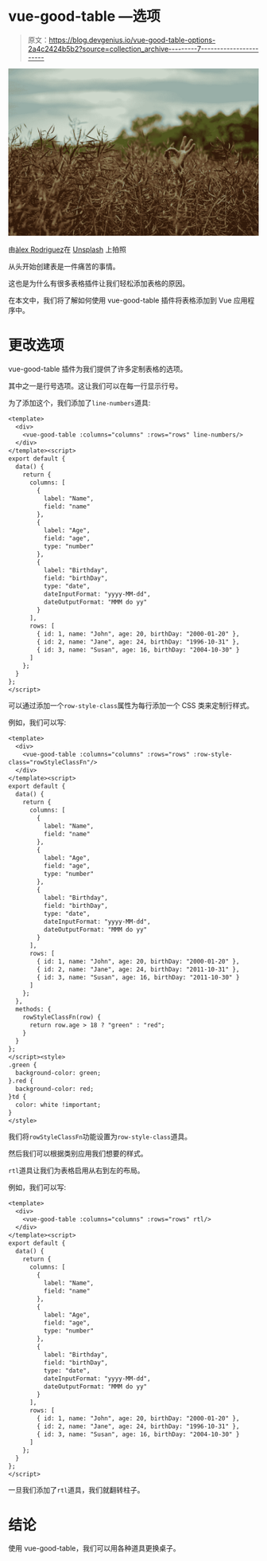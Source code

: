 # vue-good-table —选项

> 原文：<https://blog.devgenius.io/vue-good-table-options-2a4c2424b5b2?source=collection_archive---------7----------------------->

![](img/6c91f993713662478770cca8ed8e4301.png)

由[àlex Rodriguez](https://unsplash.com/@alexabad?utm_source=medium&utm_medium=referral)在 [Unsplash](https://unsplash.com?utm_source=medium&utm_medium=referral) 上拍照

从头开始创建表是一件痛苦的事情。

这也是为什么有很多表格插件让我们轻松添加表格的原因。

在本文中，我们将了解如何使用 vue-good-table 插件将表格添加到 Vue 应用程序中。

# 更改选项

vue-good-table 插件为我们提供了许多定制表格的选项。

其中之一是行号选项。这让我们可以在每一行显示行号。

为了添加这个，我们添加了`line-numbers`道具:

```
<template>
  <div>
    <vue-good-table :columns="columns" :rows="rows" line-numbers/>
  </div>
</template><script>
export default {
  data() {
    return {
      columns: [
        {
          label: "Name",
          field: "name"
        },
        {
          label: "Age",
          field: "age",
          type: "number"
        },
        {
          label: "Birthday",
          field: "birthDay",
          type: "date",
          dateInputFormat: "yyyy-MM-dd",
          dateOutputFormat: "MMM do yy"
        }
      ],
      rows: [
        { id: 1, name: "John", age: 20, birthDay: "2000-01-20" },
        { id: 2, name: "Jane", age: 24, birthDay: "1996-10-31" },
        { id: 3, name: "Susan", age: 16, birthDay: "2004-10-30" }
      ]
    };
  }
};
</script>
```

可以通过添加一个`row-style-class`属性为每行添加一个 CSS 类来定制行样式。

例如，我们可以写:

```
<template>
  <div>
    <vue-good-table :columns="columns" :rows="rows" :row-style-class="rowStyleClassFn"/>
  </div>
</template><script>
export default {
  data() {
    return {
      columns: [
        {
          label: "Name",
          field: "name"
        },
        {
          label: "Age",
          field: "age",
          type: "number"
        },
        {
          label: "Birthday",
          field: "birthDay",
          type: "date",
          dateInputFormat: "yyyy-MM-dd",
          dateOutputFormat: "MMM do yy"
        }
      ],
      rows: [
        { id: 1, name: "John", age: 20, birthDay: "2000-01-20" },
        { id: 2, name: "Jane", age: 24, birthDay: "2011-10-31" },
        { id: 3, name: "Susan", age: 16, birthDay: "2011-10-30" }
      ]
    };
  },
  methods: {
    rowStyleClassFn(row) {
      return row.age > 18 ? "green" : "red";
    }
  }
};
</script><style>
.green {
  background-color: green;
}.red {
  background-color: red;
}td {
  color: white !important;
}
</style>
```

我们将`rowStyleClassFn`功能设置为`row-style-class`道具。

然后我们可以根据类别应用我们想要的样式。

`rtl`道具让我们为表格启用从右到左的布局。

例如，我们可以写:

```
<template>
  <div>
    <vue-good-table :columns="columns" :rows="rows" rtl/>
  </div>
</template><script>
export default {
  data() {
    return {
      columns: [
        {
          label: "Name",
          field: "name"
        },
        {
          label: "Age",
          field: "age",
          type: "number"
        },
        {
          label: "Birthday",
          field: "birthDay",
          type: "date",
          dateInputFormat: "yyyy-MM-dd",
          dateOutputFormat: "MMM do yy"
        }
      ],
      rows: [
        { id: 1, name: "John", age: 20, birthDay: "2000-01-20" },
        { id: 2, name: "Jane", age: 24, birthDay: "1996-10-31" },
        { id: 3, name: "Susan", age: 16, birthDay: "2004-10-30" }
      ]
    };
  }
};
</script>
```

一旦我们添加了`rtl`道具，我们就翻转柱子。

# 结论

使用 vue-good-table，我们可以用各种道具更换桌子。